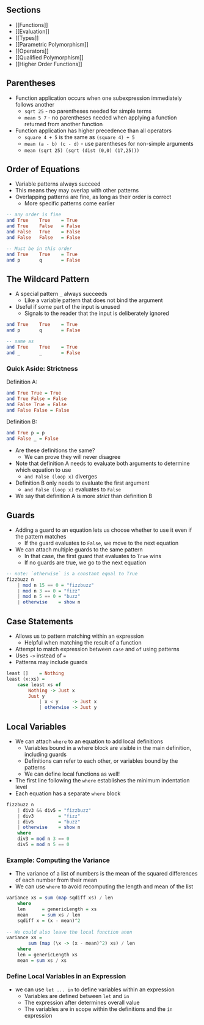 ## Sections
- [[Functions]]
- [[Evaluation]]
- [[Types]]
- [[Parametric Polymorphism]]
- [[Operators]]
- [[Qualified Polymorphism]]
- [[Higher Order Functions]]

## Parentheses
- Function application occurs when one subexpression immediately follows another
	- `sqrt 25` - no parentheses needed for simple terms
	- `mean 5 7` - no parentheses needed when applying a function returned from another function
- Function application has higher precedence than all operators
	- `square 4 + 5` is the same as `(square 4) + 5`
	- `mean (a - b) (c - d)` - use parentheses for non-simple arguments
	- `mean (sqrt 25) (sqrt (dist (0,0) (17,25)))`


## Order of Equations
- Variable patterns always succeed
- This means they may overlap with other patterns
- Overlapping patterns are fine, as long as their order is correct
	- More specific patterns come earlier
```hs
-- any order is fine
and True	True	= True
and True	False	= False
and False	True	= False
and False	False	= False

-- Must be in this order
and True	True	= True
and	p		q		= False
```

## The Wildcard Pattern
- A special pattern `_` always succeeds
	- Like a variable pattern that does not bind the argument
- Useful if some part of the input is unused
	- Signals to the reader that the input is deliberately ignored

```hs
and True	True	= True
and p 	 	q		= False

-- same as
and True	True	= True
and _		_		= False
```

### Quick Aside: Strictness
Definition A:
```hs
and True True = True
and True False = False
and False True = False
and False False = False
```

Definition B:
```hs
and True p = p
and False _ = False
```
- Are these definitions the same?
	- We can prove they will never disagree
- Note that definition A needs to evaluate both arguments to determine which equation to use
	- `and False (loop x)` diverges
- Definition B only needs to evaluate the first argument
	- `and False (loop x)` evaluates to `False`
- We say that definition A is more *strict* than definition B

## Guards
- Adding a guard to an equation lets us choose whether to use it even if the pattern matches
	- If the guard evaluates to `False`, we move to the next equation
- We can attach multiple guards to the same pattern
	- In that case, the first guard that evaluates to `True` wins
	- If no guards are true, we go to the next equation
```hs
-- note: `otherwise` is a constant equal to True
fizzbuzz n
	| mod n 15 == 0 = "fizzbuzz" 
	| mod n 3 == 0 = "fizz"      
	| mod n 5 == 0 = "buzz"      
	| otherwise    = show n      
```

## Case Statements
- Allows us to pattern matching within an expression	
	- Helpful when matching the result of a function
- Attempt to match expression between `case` and `of` using patterns
- Uses `->` instead of `=`
- Patterns may include guards
```hs
least []	= Nothing
least (x:xs) =
	case least xs of
		Nothing -> Just x
		Just y
			| x < y 	-> Just x
			| otherwise -> Just y
```

## Local Variables
- We can attach `where` to an equation to add local definitions
	- Variables bound in a where block are visible in the main definition, including guards
	- Definitions can refer to each other, or variables bound by the patterns
	- We can define local functions as well!
- The first line following the `where` establishes the minimum indentation level
- Each equation has a separate `where` block
```hs
fizzbuzz n
	| div3 && div5 = "fizzbuzz"
	| div3		   = "fizz"
	| div5		   = "buzz"
	| otherwise	   = show n
	where
	div3 = mod n 3 == 0
	div5 = mod n 5 == 0
```

### Example: Computing the Variance
- The variance of a list of numbers is the mean of the squared differences of each number from their mean
- We can use `where` to avoid recomputing the length and mean of the list
```hs
variance xs = sum (map sqdiff xs) / len
	where
	len		 = genericLength = xs
	mean	 = sum xs / len
	sqdiff x = (x - mean)^2
	
-- We could also leave the local function anon
variance xs =
		sum (map (\x -> (x - mean)^2) xs) / len
	where 
	len = genericLength xs
	mean = sum xs / xs
```

### Define Local Variables in an Expression
- we can use `let ... in` to define variables within an expression
	- Variables are defined between `let` and `in`
	- The expression after determines overall value
	- The variables are in scope within the definitions and the `in` expression
